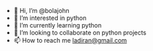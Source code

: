 - 👋 Hi, I’m @bolajohn
- 👀 I’m interested in python
- 🌱 I’m currently learning python
- 💞️ I’m looking to collaborate on python projects
- 📫 How to reach me ladiran@gmail.com

<!---
bolajohn/bolajohn is a ✨ special ✨ repository because its `README.md` (this file) appears on your GitHub profile.
You can click the Preview link to take a look at your changes.
--->

